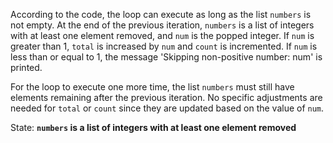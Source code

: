 According to the code, the loop can execute as long as the list `numbers` is not empty. At the end of the previous iteration, `numbers` is a list of integers with at least one element removed, and `num` is the popped integer. If `num` is greater than 1, `total` is increased by `num` and `count` is incremented. If `num` is less than or equal to 1, the message 'Skipping non-positive number: num' is printed. 

For the loop to execute one more time, the list `numbers` must still have elements remaining after the previous iteration. No specific adjustments are needed for `total` or `count` since they are updated based on the value of `num`.

State: **`numbers` is a list of integers with at least one element removed**